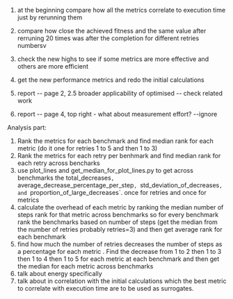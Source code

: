 1) at the beginning compare how all the metrics correlate to execution time just by rerunning them
2) compare how close the achieved fitness and the same value after rerruning 20 times was after the completion for different retries numbersv

3) check the new highs to see if some metrics are more effective and others are more efficient
4) get the new performance metrics and redo the initial calculations
5) report -- page 2, 2.5 broader applicability of optimised -- check related work
6) report -- page 4, top right - what about measurement effort?  --ignore



Analysis part:
1) Rank the metrics for each benchmark and find median rank for each metric (do it one for retries 1 to 5 and then 1 to 3)
2) Rank the metrics for each retry per benhmark and find median rank for each retry across bencharks
3) use plot_lines and get_median_for_plot_lines.py to get across benchmarks the total_decreases`, `average_decrease_percentage_per_step`, `std_deviation_of_decreases`, and `proportion_of_large_decreases`. once for retries and once for metrics
4) calculate the overhead of each metric by ranking the median number of steps  rank for that metric across benchmarks
so for every benchmark rank the benchmarks based on number of steps (get the median from the number of retries probably retries=3) and then get average rank for each benchmark
5) find how much the number of retries decreases the number of steps as a percentage for each metric . Find the decrease from 1 to 2 then 1 to 3 then 1 to 4 then 1 to 5  for each metric at each benchmark and then get the median for each metric across benchmarks
6) talk about energy specifically
7) talk about in correlation with the initial calculations which the best metric to correlate with execution time are to be used as surrogates.